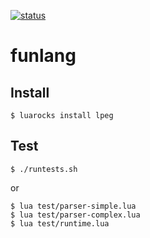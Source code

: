 [![status](https://travis-ci.org/premek/funlang.svg)](https://travis-ci.org/premek/funlang)

# funlang

## Install
```
$ luarocks install lpeg
```

## Test
```
$ ./runtests.sh
```
or
```
$ lua test/parser-simple.lua
$ lua test/parser-complex.lua
$ lua test/runtime.lua
```
